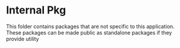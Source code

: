 # Internal Pkg

This folder contains packages that are not specific to this application. These packages can be made public as standalone packages if they provide utility